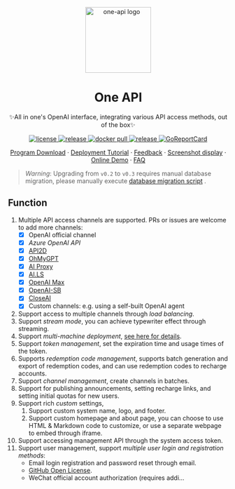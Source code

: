 <p align="center">
   <a href="https://github.com/songquanpeng/one-api"><img src="https://raw.githubusercontent.com/songquanpeng/one-api/main/web/public/logo.png" width="150" height="150" alt="one-api logo"></a>
</p>

<div align="center">

# One API

✨All in one's OpenAI interface, integrating various API access methods, out of the box✨

</div>

<p align="center">
   <a href="https://raw.githubusercontent.com/songquanpeng/one-api/main/LICENSE">
     <img src="https://img.shields.io/github/license/songquanpeng/one-api?color=brightgreen" alt="license">
   </a>
   <a href="https://github.com/songquanpeng/one-api/releases/latest">
     <img src="https://img.shields.io/github/v/release/songquanpeng/one-api?color=brightgreen&include_prereleases" alt="release">
   </a>
   <a href="https://hub.docker.com/repository/docker/justsong/one-api">
     <img src="https://img.shields.io/docker/pulls/justsong/one-api?color=brightgreen" alt="docker pull">
   </a>
   <a href="https://github.com/songquanpeng/one-api/releases/latest">
     <img src="https://img.shields.io/github/downloads/songquanpeng/one-api/total?color=brightgreen&include_prereleases" alt="release">
   </a>
   <a href="https://goreportcard.com/report/github.com/songquanpeng/one-api">
     <img src="https://goreportcard.com/badge/github.com/songquanpeng/one-api" alt="GoReportCard">
   </a>
</p>

<p align="center">
   <a href="https://github.com/songquanpeng/one-api/releases">Program Download</a>
   ·
   <a href="https://github.com/songquanpeng/one-api#deployment">Deployment Tutorial</a>
   ·
   <a href="https://github.com/songquanpeng/one-api/issues">Feedback</a>
   ·
   <a href="https://github.com/songquanpeng/one-api#screenshot-display">Screenshot display</a>
   ·
   <a href="https://openai.justsong.cn/">Online Demo</a>
   ·
   <a href="https://github.com/songquanpeng/one-api#faq">FAQ</a>
</p>

> *Warning*: Upgrading from `v0.2` to `v0.3` requires manual database migration, please manually execute [database migration script](./bin/migration_v0.2-v0.3.sql) .

## Function
1. Multiple API access channels are supported. PRs or issues are welcome to add more channels:
    + [x] OpenAI official channel
    + [x] *Azure OpenAI API*
    + [x] [API2D](https://api2d.com/r/197971)
    + [x] [OhMyGPT](https://aigptx.top?aff=uFpUl2Kf)
    + [x] [AI Proxy](https://aiproxy.io/?i=OneAPI)
    + [x] [AI.LS](https://ai.ls)
    + [x] [OpenAI Max](https://openaimax.com)
    + [x] [OpenAI-SB](https://openai-sb.com)
    + [x] [CloseAI](https://console.openai-asia.com)
    + [x] Custom channels: e.g. using a self-built OpenAI agent
2. Support access to multiple channels through *load balancing*.
3. Support *stream mode*, you can achieve typewriter effect through streaming.
4. Support *multi-machine deployment*, [see here for details](#multi-machine-deployment).
5. Support *token management*, set the expiration time and usage times of the token.
6. Supports *redemption code management*, supports batch generation and export of redemption codes, and can use redemption codes to recharge accounts.
7. Support *channel management*, create channels in batches.
8. Support for publishing announcements, setting recharge links, and setting initial quotas for new users.
9. Support rich *custom* settings,
    1. Support custom system name, logo, and footer.
    2. Support custom homepage and about page, you can choose to use HTML & Markdown code to customize, or use a separate webpage to embed through iframe.
10. Support accessing management API through the system access token.
11. Support user management, support *multiple user login and registration methods*:
     + Email login registration and password reset through email.
     + [GitHub Open License](https://github.com/settings/applications/new).
     + WeChat official account authorization (requires addi…
